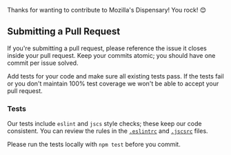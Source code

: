 Thanks for wanting to contribute to Mozilla's Dispensary! You rock! 😊

## Submitting a Pull Request

If you're submitting a pull request, please reference the issue it closes
inside your pull request. Keep your commits atomic; you should have one
commit per issue solved.

Add tests for your code and make sure all existing tests pass. If the tests
fail or you don't maintain 100% test coverage we won't be able to accept your
pull request.

### Tests

Our tests include `eslint` and `jscs` style checks; these keep our code
consistent. You can review the rules in the [`.eslintrc`][eslint] and
[`.jscsrc`][jscsrc] files.

Please run the tests locally with `npm test` before you commit.

[eslint]: https://github.com/mozilla/dispensary/blob/master/.eslintrc
[jscsrc]: https://github.com/mozilla/dispensary/blob/master/.jscsrc
